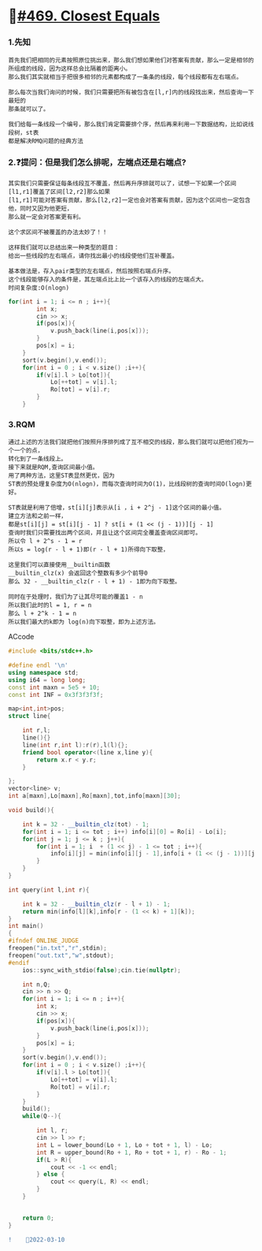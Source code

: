 # 🥯[#469. Closest Equals](http://oj.daimayuan.top/problem/469)

###  1.先知
    首先我们把相同的元素按照原位挑出来，那么我们想如果他们对答案有贡献，那么一定是相邻的
    所组成的线段，因为这样总会比隔着的距离小。
    那么我们其实就相当于把很多相邻的元素都构成了一条条的线段，每个线段都有左右端点。
    
    那么每次当我们询问的时候，我们只需要把所有被包含在[l,r]内的线段找出来，然后查询一下最短的
    那条就可以了。
    
    我们给每一条线段一个编号，那么我们肯定需要排个序，然后再来利用一下数据结构，比如说线段树，st表
    都是解决RMQ问题的经典方法
### 2.❓提问：但是我们怎么排呢，左端点还是右端点?

    其实我们只需要保证每条线段互不覆盖，然后再升序排就可以了，试想一下如果一个区间[l1,r1]覆盖了区间[l2,r2]那么如果
    [l1,r1]可能对答案有贡献，那么[l2,r2]一定也会对答案有贡献，因为这个区间也一定包含他，同时又因为他更短，
    那么就一定会对答案更有利。
    
    这个求区间不被覆盖的办法太妙了！！
    
    这样我们就可以总结出来一种类型的题目：
    给出一些线段的左右端点，请你找出最小的线段使他们互补覆盖。
    
    基本做法是，存入pair类型的左右端点，然后按照右端点升序。
    这个线段能够存入的条件是，其左端点比上比一个该存入的线段的左端点大。
    时间复杂度:O(nlogn)
```C++
for(int i = 1; i <= n ; i++){
        int x;
        cin >> x;
        if(pos[x]){
            v.push_back(line(i,pos[x]));
        }
        pos[x] = i;
    }
    sort(v.begin(),v.end());
    for(int i = 0 ; i < v.size() ;i++){
        if(v[i].l > Lo[tot]){
            Lo[++tot] = v[i].l;
            Ro[tot] = v[i].r;
        }
    }
```
### 3.RQM
    
    通过上述的方法我们就把他们按照升序排列成了互不相交的线段，那么我们就可以把他们视为一个一个的点，
    转化到了一条线段上。
    接下来就是RQM,查询区间最小值。
    用了两种方法，这里ST表显然更优，因为
    ST表的预处理复杂度为O(nlogn)，而每次查询时间为O(1)，比线段树的查询时间O(logn)更好。
    
    ST表就是利用了倍增，st[i][j]表示从[i ，i + 2^j - 1]这个区间的最小值。
    建立方法和之前一样，
    都是st[i][j] = st[i][j - 1] ? st[i + (1 << (j - 1))][j - 1]
    查询时我们只需要找出两个区间，并且让这个区间完全覆盖查询区间即可。
    所以令 l + 2^s - 1 = r
    所以s = log(r - l + 1)即(r - l + 1)所得向下取整，
    
    这里我们可以直接使用__builtin函数
    __builtin_clz(x) 会返回这个整数有多少个前导0
    那么 32 - __builtin_clz(r - l + 1) - 1即为向下取整。
    
    同时在于处理时，我们为了让其尽可能的覆盖1 - n
    所以我们此时的l = 1, r = n
    那么 l + 2^k - 1 = n
    所以我们最大的k即为 log(n)向下取整，即为上述方法。
    
    
ACcode
```C++
#include <bits/stdc++.h>

#define endl '\n'
using namespace std;
using i64 = long long;
const int maxn = 5e5 + 10;
const int INF = 0x3f3f3f3f;

map<int,int>pos;
struct line{

    int r,l;
    line(){}
    line(int r,int l):r(r),l(l){};
    friend bool operator<(line x,line y){
        return x.r < y.r;
    }

};
vector<line> v;
int a[maxn],Lo[maxn],Ro[maxn],tot,info[maxn][30];

void build(){

    int k = 32 - __builtin_clz(tot) - 1;
    for(int i = 1; i <= tot ; i++) info[i][0] = Ro[i] - Lo[i];
    for(int j = 1; j <= k ; j++){
        for(int i = 1; i  + (1 << j) - 1 <= tot ; i++){
            info[i][j] = min(info[i][j - 1],info[i + (1 << (j - 1))][j - 1]);
        }
    }
}

int query(int l,int r){

    int k = 32 - __builtin_clz(r - l + 1) - 1;
    return min(info[l][k],info[r - (1 << k) + 1][k]);
}
int main()
{
#ifndef ONLINE_JUDGE
freopen("in.txt","r",stdin);
freopen("out.txt","w",stdout);
#endif
    ios::sync_with_stdio(false);cin.tie(nullptr);

    int n,Q;
    cin >> n >> Q;
    for(int i = 1; i <= n ; i++){
        int x;
        cin >> x;
        if(pos[x]){
            v.push_back(line(i,pos[x]));
        }
        pos[x] = i;
    }
    sort(v.begin(),v.end());
    for(int i = 0 ; i < v.size() ;i++){
        if(v[i].l > Lo[tot]){
            Lo[++tot] = v[i].l;
            Ro[tot] = v[i].r;
        }
    }
    build();
    while(Q--){

        int l, r;
        cin >> l >> r;
        int L = lower_bound(Lo + 1, Lo + tot + 1, l) - Lo;
        int R = upper_bound(Ro + 1, Ro + tot + 1, r) - Ro - 1;
        if(L > R){
            cout << -1 << endl;
        } else {
            cout << query(L, R) << endl;
        }
    }
    

    return 0;
}
```
```diff
!    🧹2022-03-10
```

